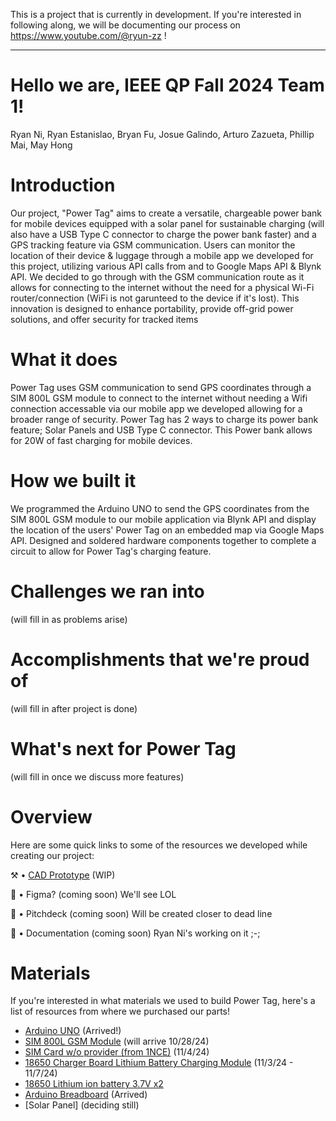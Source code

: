 This is a project that is currently in development. If you're interested in following along, we will be documenting our process on https://www.youtube.com/@ryun-zz !

---

# Hello we are, IEEE QP Fall 2024 Team 1!
Ryan Ni, Ryan Estanislao, Bryan Fu, Josue Galindo, Arturo Zazueta, Phillip Mai, May Hong

# Introduction
Our project, "Power Tag" aims to create a versatile, chargeable power bank for mobile devices equipped with a solar panel for sustainable charging (will also have a USB Type C connector to charge the power bank faster) and a GPS tracking feature via GSM communication. Users can monitor the location of their device & luggage through a mobile app we developed for this project, utilizing various API calls from and to Google Maps API & Blynk API. We decided to go through with the GSM communication route as it allows for connecting to the internet without the need for a physical Wi-Fi router/connection (WiFi is not garunteed to the device if it's lost). This innovation is designed to enhance portability, provide off-grid power solutions, and offer security for tracked items

# What it does
Power Tag uses GSM communication to send GPS coordinates through a SIM 800L GSM module to connect to the internet without needing a Wifi connection accessable via our mobile app we developed allowing for a broader range of security. Power Tag has 2 ways to charge its power bank feature; Solar Panels and USB Type C connector. This Power bank allows for 20W of fast charging for mobile devices.

# How we built it
We programmed the Arduino UNO to send the GPS coordinates from the SIM 800L GSM module to our mobile application via Blynk API and display the location of the users' Power Tag on an embedded map via Google Maps API. Designed and soldered hardware components together to complete a circuit to allow for Power Tag's charging feature.

# Challenges we ran into
(will fill in as problems arise)

# Accomplishments that we're proud of
(will fill in after project is done)

# What's next for Power Tag
(will fill in once we discuss more features)

# Overview
Here are some quick links to some of the resources we developed while creating our project:

⚒️ • [CAD Prototype](https://cad.onshape.com/documents/414c4d8f43532bc1522ffbfb/w/5fb8d6774189fcfafbb3d3dd/e/008da2b45a0e4b36c7adde66?renderMode=0&uiState=671de227b8d1f63fc293a736) (WIP)

📐 • Figma? (coming soon) We'll see LOL

📢 • Pitchdeck (coming soon) Will be created closer to dead line

📕 • Documentation (coming soon) Ryan Ni's working on it ;-;

# Materials
If you're interested in what materials we used to build Power Tag, here's a list of resources from where we purchased our parts!

- [Arduino UNO](https://www.amazon.com/Arduino-A000066-ARDUINO-UNO-R3/dp/B008GRTSV6/ref=asc_df_B008GRTSV6/?tag=hyprod-20&linkCode=df0&hvadid=693421862574&hvpos=&hvnetw=g&hvrand=6421810398727834100&hvpone=&hvptwo=&hvqmt=&hvdev=c&hvdvcmdl=&hvlocint=&hvlocphy=9189214&hvtargid=pla-457497319401&psc=1&mcid=8d4415853f19330eb6cb8c1e7f18a8ed) (Arrived!)
- [SIM 800L GSM Module](https://www.amazon.com/HiLetgo-Smallest-Breakout-Quad-band-3-7-4-2V/dp/B01DLIJM2E) (will arrive 10/28/24)
- [SIM Card w/o provider (from 1NCE)](https://1nce.com/en-us/gps-tracking-sim-cards?utm_term=&utm_campaign=PMax+-+Product&utm_source=adwords&utm_medium=ppc&hsa_acc=4214171268&hsa_cam=21418043752&hsa_grp=&hsa_ad=&hsa_src=x&hsa_tgt=&hsa_kw=&hsa_mt=&hsa_net=adwords&hsa_ver=3&gad_source=2&gclid=EAIaIQobChMIhMLX7LCciQMVwirUAR3U4jDGEAEYASABEgKelPD_BwE) (11/4/24)
- [18650 Charger Board Lithium Battery Charging Module](https://www.amazon.com/DAOKAI-Charging-Lithium-Battery-Protection/dp/B0C9QH9MY1/ref=sr_1_1?crid=2LZXFCC0CTA&dib=eyJ2IjoiMSJ9.2Jm-plY70zjxzjvfz1jd4BPHfBvscZ8nPqzoE3EuNSuLHKREhghkekiwZexOdRPhs9IEccdghyT-32WJGqY9mMpLCe48X8ncAyG1ncgHCTVl5e1zz7Hg95ad7uUeeYZm7jQnoLC8bsIWHsBumXLCytttuG4aVFmEsP_Tvw30LmO7RY3g4706gnygPNPbnShQNyp3YduePP-6GvLFGG78k5NwFXC0_nvb9yBsbRJZ0VrxR2YPtEoSojlUNWEMt9hkZoq0-tqIcJIYYnZkBWcQWjQs56sgElEfUaGY3CRY30g.l2hUcj9j94hkGiVGlT2FBXmEsLonW3g7gW37iIyoQ1U&dib_tag=se&keywords=18650+Charger+Board+Lithium+Battery+Charging+Module+Dual+USB+5V+2.4A+MiniType-C&qid=1730075517&s=electronics&sprefix=18650+charger+board+lithium+battery+charging+module+dual+usb+5v+2.4a+minitype-c%2Celectronics%2C111&sr=1-1) (11/3/24 - 11/7/24)
- [18650 Lithium ion battery 3.7V x2](https://www.amazon.com/CPZZ-1-5V-Battery-Rechargeable-Battery-0720-31/dp/B0CBPK51RP/ref=sr_1_1?crid=1GPJKGREICE3M&dib=eyJ2IjoiMSJ9.Bi6DPR7Tvu07fyX3xW3ti4DJ9C_8P9f67xs6AyJIpQMX__TwckVkd9b-z24MfPFrYrzmlGs0wnW6ifeTImdVrWqKQgzt48jbq0PGZTaplgPNq2NPQTh0byiK0FSXgza1TDyC6eej7AeuL00GJhj6J1Ka_ilo778GIntD5r654yR-idOXZc1vvaAPTGS5VW31FxjFBGVydFrd3Ubgn7NKIHiz97A6HaAJ1enjWPr_oP9NR15Zr93WqcRfGwA3QIbqLLXQg061m7ndABHdieVFqOGhpcePxvbuU9BbFowwuJo.X78xGv1jUWY-wOOyrINpZ4CDgSVS4qcM4jQ8Cl9zbrk&dib_tag=se&keywords=Lithium+ion+battery+3.7V+x2+(+18650+)+%5B%247+per+battery%5D&qid=1729408559&sprefix=lithium+ion+battery+3.7v+x2+18650+7+per+battery+%2Caps%2C189&sr=8-1)
- [Arduino Breadboard](https://store-usa.arduino.cc/products/breadboard-400-contacts?gad_source=1&gclid=CjwKCAjwyfe4BhAWEiwAkIL8sAEkCZWwGNTrrsmo-MwVeWRzM9r9tvvvBDoWXtum0r0myK9WlQW3zxoCWccQAvD_BwE) (Arrived)
- [Solar Panel] (deciding still)
